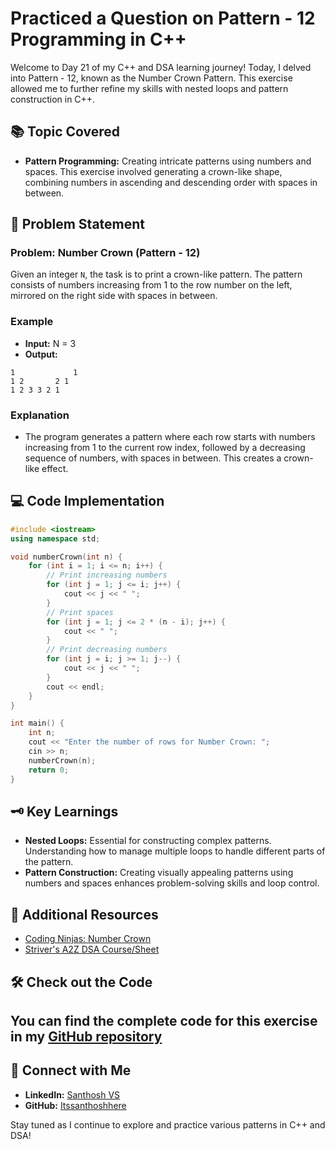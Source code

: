 # Practiced a Question on Pattern - 12 Programming in C++

Welcome to Day 21 of my C++ and DSA learning journey! Today, I delved into Pattern - 12, known as the Number Crown Pattern. This exercise allowed me to further refine my skills with nested loops and pattern construction in C++.

## 📚 Topic Covered
- **Pattern Programming:** Creating intricate patterns using numbers and spaces. This exercise involved generating a crown-like shape, combining numbers in ascending and descending order with spaces in between.

## 📝 Problem Statement
### Problem: Number Crown (Pattern - 12)

Given an integer `N`, the task is to print a crown-like pattern. The pattern consists of numbers increasing from 1 to the row number on the left, mirrored on the right side with spaces in between.

### Example
- **Input:** N = 3
- **Output:**

```
1             1  
1 2       2 1  
1 2 3 3 2 1  
```

### Explanation
- The program generates a pattern where each row starts with numbers increasing from 1 to the current row index, followed by a decreasing sequence of numbers, with spaces in between. This creates a crown-like effect.

## 💻 Code Implementation
```cpp
#include <iostream>
using namespace std;

void numberCrown(int n) {
    for (int i = 1; i <= n; i++) {
        // Print increasing numbers
        for (int j = 1; j <= i; j++) {
            cout << j << " ";
        }
        // Print spaces
        for (int j = 1; j <= 2 * (n - i); j++) {
            cout << " ";
        }
        // Print decreasing numbers
        for (int j = i; j >= 1; j--) {
            cout << j << " ";
        }
        cout << endl;
    }
}

int main() {
    int n;
    cout << "Enter the number of rows for Number Crown: ";
    cin >> n;
    numberCrown(n);
    return 0;
}
```

## 🗝️ Key Learnings
- **Nested Loops:** Essential for constructing complex patterns. Understanding how to manage multiple loops to handle different parts of the pattern.
- **Pattern Construction:** Creating visually appealing patterns using numbers and spaces enhances problem-solving skills and loop control.

## 🔗 Additional Resources
- [Coding Ninjas: Number Crown](https://www.naukri.com/code360/problems/number-crown_6581894?utm_source=youtube&utm_medium=affiliate&utm_campaign=striver_patternproblems&leftPanelTabValue=PROBLEM)
- [Striver's A2Z DSA Course/Sheet](https://takeuforward.org/strivers-a2z-dsa-course/strivers-a2z-dsa-course-sheet-2)

## 🛠️ Check out the Code
You can find the complete code for this exercise in my [GitHub repository](https://github.com/Itssanthoshhere/Data-Structures-and-Algorithms/tree/main/C%2B%2B%20with%20DSA-learning-journey/Day21%20-%20Pattern%20-%2012%20Number%20Crown%20Pattern)
---

## 🔗 Connect with Me
- **LinkedIn:** [Santhosh VS](https://www.linkedin.com/in/thesanthoshvs/)
- **GitHub:** [Itssanthoshhere](https://github.com/Itssanthoshhere)

Stay tuned as I continue to explore and practice various patterns in C++ and DSA!

